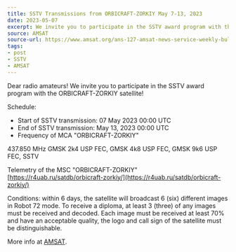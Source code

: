 ```yaml
---
title: SSTV Transmissions from ORBICRAFT-ZORKIY May 7-13, 2023
date: 2023-05-07
excerpt: We invite you to participate in the SSTV award program with the ORBICRAFT-ZORKIY satellite.
source: AMSAT
source-url: https://www.amsat.org/ans-127-amsat-news-service-weekly-bulletins-for-may-7/
tags:
- post
- SSTV
- AMSAT
---
```

Dear radio amateurs! We invite you to participate in the SSTV award program with the ORBICRAFT-ZORKIY satellite!

Schedule:

- Start of SSTV transmission: 07 May 2023 00:00 UTC
- End of SSTV transmission: May 13, 2023 00:00 UTC
- Frequency of MCA "ORBICRAFT-ZORKIY"

437.850 MHz GMSK 2k4 USP FEC, GMSK 4k8 USP FEC, GMSK 9k6 USP FEC, SSTV

Telemetry of the MSC "ORBICRAFT-ZORKIY" [https://r4uab.ru/satdb/orbicraft-zorkiy/](https://r4uab.ru/satdb/orbicraft-zorkiy/)

Conditions: within 6 days, the satellite will broadcast 6 (six) different images in Robot 72 mode. To receive a diploma, at least 3 (three) of any images must be received and decoded. Each image must be received at least 70% and have an acceptable quality, the logo and call sign of the satellite must be distinguishable.

More info at [AMSAT](https://www.amsat.org/ans-127-amsat-news-service-weekly-bulletins-for-may-7/).
